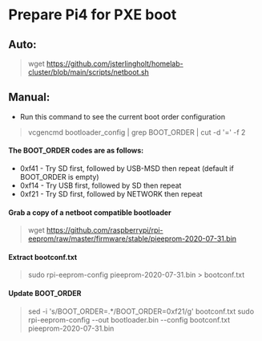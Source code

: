 
# Prepare Pi4 for PXE boot

##  Auto:
>   wget https://github.com/jsterlingholt/homelab-cluster/blob/main/scripts/netboot.sh

##  Manual:
-   Run this command to see the current boot order configuration
>   vcgencmd bootloader_config | grep BOOT_ORDER | cut -d '=' -f 2

#### The BOOT_ORDER codes are as follows:
-   0xf41 - Try SD first, followed by USB-MSD then repeat (default if BOOT_ORDER is empty)
-   0xf14 - Try USB first, followed by SD then repeat
-   0xf21 - Try SD first, followed by NETWORK then repeat

#### Grab a copy of a netboot compatible bootloader
>   wget https://github.com/raspberrypi/rpi-eeprom/raw/master/firmware/stable/pieeprom-2020-07-31.bin

#### Extract bootconf.txt
>   sudo rpi-eeprom-config pieeprom-2020-07-31.bin > bootconf.txt

#### Update BOOT_ORDER
>   sed -i 's/BOOT_ORDER=.*/BOOT_ORDER=0xf21/g' bootconf.txt
>   sudo rpi-eeprom-config --out bootloader.bin --config bootconf.txt pieeprom-2020-07-31.bin